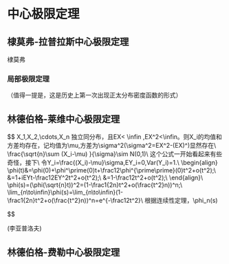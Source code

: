 # 中心极限定理



 ## 棣莫弗-拉普拉斯中心极限定理

棣莫弗

### 局部极限定理

（值得一提是，这是历史上第一次出现正太分布密度函数的形式）

## 林德伯格-莱维中心极限定理

$$
X_1,X_2,\cdots,X_n 独立同分布，且EX< \infin ,EX^2<\infin。则X_i的均值和方差均存在，记均值为\mu,方差为\sigma^2(\sigma^2=EX^2-(EX)^)显然存在\\
\frac{\sqrt{n}\sum (X_i-\mu) }{\sigma}\sim N(0,1)\\
这个公式一开始看起来有些奇怪，接下\\
令Y_i=\frac{(X_i)-\mu}\sigma,EY_i=0,Var(Y_i)=1.\\
\begin{align}
\phi(t)&=\phi(0)+\phi^\prime(0)t+\frac12\phi^{\prime\prime}(0)t^2+o(t^2);\\
&=1+iEYt-\frac12EY^2t^2+o(t^2);\\
&=1-\frac12t^2+o(t^2);\\
\end{align}\\
\phi(s)=(\phi(\sqrt{n}t))^2=(1-\frac1{2n}t^2+o(\frac{t^2}n))^n;\\
\lim_{n\to\infin}\phi(s)=\lim_{n\to\infin}(1-\frac1{2n}t^2+o(\frac{t^2}n))^n=e^{-\frac12t^2}\\
根据连续性定理，\phi_n(s)
$$



(李亚普洛夫)

## 林德伯格-费勒中心极限定理

